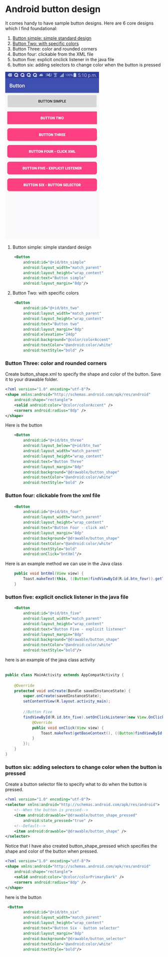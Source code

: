 # Android button design

It comes handy to have sample button designs. Here are 6 core designs which I find foundational:
1. [Button simple: simple standard design](#button-simple-simple-standard-design)
2. [Button Two: with specific colors](#button-two-with-specific-colors)
3. Button Three: color and rounded corners
4. Button four: clickable from the XML file
5. button five: explicit onclick listener in the java file
6. button six: adding selectors to change color when the button is pressed

![Buttons](display/buttons.gif)


1. Button simple: simple standard design


```xml
    <Button
        android:id="@+id/btn_simple"
        android:layout_width="match_parent"
        android:layout_height="wrap_content"
        android:text="Button simple"
        android:layout_margin="8dp"/>
```

2. Button Two: with specific colors

```xml
    <Button
        android:id="@+id/btn_two"
        android:layout_width="match_parent"
        android:layout_height="wrap_content"
        android:text="Button two"
        android:layout_margin="8dp"
        android:elevation="24dp"
        android:background="@color/colorAccent"
        android:textColor="@android:color/white"
        android:textStyle="bold" />

```

### Button Three: color and rounded corners

Create button_shape.xml to specify the shape and color of the button. Save it to your drawable folder.

```xml
<?xml version="1.0" encoding="utf-8"?>
<shape xmlns:android="http://schemas.android.com/apk/res/android"
    android:shape="rectangle">
    <solid android:color="@color/colorAccent" />
    <corners android:radius="8dp" />
</shape>
```
Here is the button

```xml
    <Button
        android:id="@+id/btn_three"
        android:layout_below="@+id/btn_two"
        android:layout_width="match_parent"
        android:layout_height="wrap_content"
        android:text="Button Three"
        android:layout_margin="8dp"
        android:background="@drawable/button_shape"
        android:textColor="@android:color/white"
        android:textStyle="bold" />
```

### Button four: clickable from the xml file

```xml
    <Button
        android:id="@+id/btn_four"
        android:layout_width="match_parent"
        android:layout_height="wrap_content"
        android:text="Button Four - click xml"
        android:layout_margin="8dp"
        android:background="@drawable/button_shape"
        android:textColor="@android:color/white"
        android:textStyle="bold"
        android:onClick="bntXml"/>
```

Here is an example method we can use in the Java class

```java
    public void bntXml(View view) {
        Toast.makeText(this, ((Button)findViewById(R.id.btn_four)).getText(),Toast.LENGTH_LONG).show();
    }
```


### button five: explicit onclick listener in the java file

```xml
    <Button
        android:id="@+id/btn_five"
        android:layout_width="match_parent"
        android:layout_height="wrap_content"
        android:text="Button Five - explicit listener"
        android:layout_margin="8dp"
        android:background="@drawable/button_shape"
        android:textColor="@android:color/white"
        android:textStyle="bold"/>
```
here is an example of the java class activity

```java

public class MainActivity extends AppCompatActivity {

    @Override
    protected void onCreate(Bundle savedInstanceState) {
        super.onCreate(savedInstanceState);
        setContentView(R.layout.activity_main);

        //Button Five
        findViewById(R.id.btn_five).setOnClickListener(new View.OnClickListener() {
            @Override
            public void onClick(View view) {
                Toast.makeText(getBaseContext(), ((Button)findViewById(R.id.btn_five)).getText(),Toast.LENGTH_LONG).show();
            }
        });
    }
}

```

### button six: adding selectors to change color when the button is pressed

Create a button selector file to specify what to do when the button is pressed. 

```xml
<?xml version="1.0" encoding="utf-8"?>
<selector xmlns:android="http://schemas.android.com/apk/res/android">
    <!--When the button is pressed-->
    <item android:drawable="@drawable/button_shape_pressed"
        android:state_pressed="true" />
    <!--Default-->        
    <item android:drawable="@drawable/button_shape" />
</selector>

```
Notice that I have also created button_shape_pressed which specifies the shape and color of the button when pressed.

```xml
<?xml version="1.0" encoding="utf-8"?>
<shape xmlns:android="http://schemas.android.com/apk/res/android"
    android:shape="rectangle">
    <solid android:color="@color/colorPrimaryDark" />
    <corners android:radius="8dp" />
</shape>
```

here is the button

```xml
 <Button
        android:id="@+id/btn_six"
        android:layout_width="match_parent"
        android:layout_height="wrap_content"
        android:text="Button Six - button selector"
        android:layout_margin="8dp"
        android:background="@drawable/button_selector"
        android:textColor="@android:color/white"
        android:textStyle="bold"/>
```
